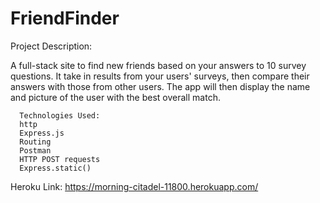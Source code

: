 # FriendFinder

Project Description:

A full-stack site to find new friends based on your answers to 10 survey questions. It take in results from your users' surveys, then compare their answers with those from other users. The app will then display the name and picture of the user with the best overall match. 



      Technologies Used:
      http
      Express.js
      Routing
      Postman
      HTTP POST requests
      Express.static()

Heroku Link:
https://morning-citadel-11800.herokuapp.com/
